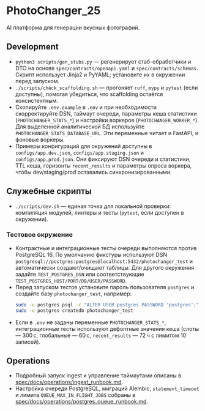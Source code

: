 # PhotoChanger_25
AI платформа для генерации вкусных фотографий.

## Development

- `python3 scripts/gen_stubs.py` — регенерирует стаб-обработчики и DTO на
  основе `spec/contracts/openapi.yaml` и `spec/contracts/schemas`.
  Скрипт использует Jinja2 и PyYAML; установите их в окружении перед запуском.
- `./scripts/check_scaffolding.sh` — прогоняет `ruff`, `mypy` и `pytest`
  (если доступны), помогая убедиться, что scaffolding остаётся консистентным.
- Скопируйте `.env.example` в `.env` и при необходимости скорректируйте DSN,
  таймаут очереди, параметры кеша статистики (`PHOTOCHANGER_STATS_*`) и настройки
  воркеров (`PHOTOCHANGER_WORKER_*`). Для выделенной аналитической БД используйте
  `PHOTOCHANGER_STATS_DATABASE_URL`. Эти переменные читает и FastAPI, и фоновые
  воркеры.
- Примеры конфигураций для окружений доступны в `configs/app.dev.json`,
  `configs/app.staging.json` и `configs/app.prod.json`. Они фиксируют DSN очереди
  и статистики, TTL кеша, горизонты `recent_results` и параметры опроса воркера,
  чтобы dev/staging/prod оставались синхронизированными.

## Служебные скрипты

- `./scripts/dev.sh` — единая точка для локальной проверки: компиляция
  модулей, линтеры и тесты (`pytest`, если доступен в окружении).

### Тестовое окружение

- Контрактные и интеграционные тесты очереди выполняются против PostgreSQL 16.
  По умолчанию фикстуры используют DSN
  `postgresql://postgres:postgres@localhost:5432/photochanger_test` и автоматически
  создают/очищают таблицы. Для другого окружения задайте `TEST_POSTGRES_DSN` или
  соответствующие `TEST_POSTGRES_HOST/PORT/DB/USER/PASSWORD`.
- Перед запуском тестов установите пароль пользователя `postgres` и создайте
  базу `photochanger_test`, например:
  ```bash
  sudo -u postgres psql -c "ALTER USER postgres PASSWORD 'postgres';"
  sudo -u postgres createdb photochanger_test
  ```
- Если в `.env` не заданы переменные `PHOTOCHANGER_STATS_*`, интеграционные
  тесты используют дефолтные значения кеша (слоты — 300 с, глобальные — 60 с,
  `recent_results` — 72 ч с лимитом 10 записей).

## Operations

- Подробный запуск ingest и управление таймаутами описаны в
  [spec/docs/operations/ingest_runbook.md](spec/docs/operations/ingest_runbook.md).
- Настройка очереди PostgreSQL, миграций Alembic, `statement_timeout` и лимита
  `QUEUE_MAX_IN_FLIGHT_JOBS` собраны в
  [spec/docs/operations/postgres_queue_runbook.md](spec/docs/operations/postgres_queue_runbook.md).
